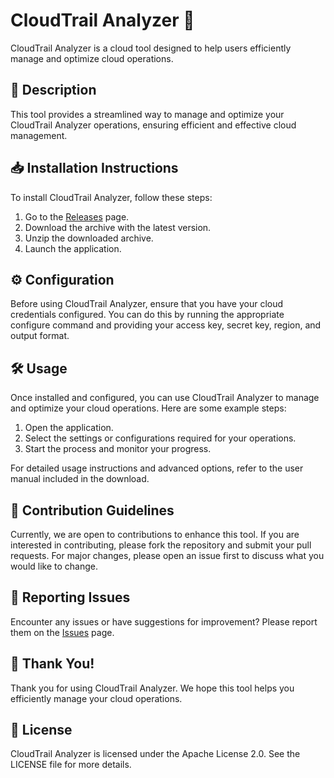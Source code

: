 
# CloudTrail Analyzer 🚀

CloudTrail Analyzer is a cloud tool designed to help users efficiently manage and optimize cloud operations.

## 📜 Description

This tool provides a streamlined way to manage and optimize your CloudTrail Analyzer operations, ensuring efficient and effective cloud management.

## 📥 Installation Instructions

To install CloudTrail Analyzer, follow these steps:

1. Go to the [Releases](../../releases) page.
2. Download the archive with the latest version.
3. Unzip the downloaded archive.
4. Launch the application.

## ⚙️ Configuration

Before using CloudTrail Analyzer, ensure that you have your cloud credentials configured. You can do this by running the appropriate configure command and providing your access key, secret key, region, and output format.

## 🛠️ Usage

Once installed and configured, you can use CloudTrail Analyzer to manage and optimize your cloud operations. Here are some example steps:

1. Open the application.
2. Select the settings or configurations required for your operations.
3. Start the process and monitor your progress.

For detailed usage instructions and advanced options, refer to the user manual included in the download.

## 🤝 Contribution Guidelines

Currently, we are open to contributions to enhance this tool. If you are interested in contributing, please fork the repository and submit your pull requests. For major changes, please open an issue first to discuss what you would like to change.

## 🐞 Reporting Issues

Encounter any issues or have suggestions for improvement? Please report them on the [Issues](../../issues) page.

## 🌟 Thank You!

Thank you for using CloudTrail Analyzer. We hope this tool helps you efficiently manage your cloud operations.

## 📄 License

CloudTrail Analyzer is licensed under the Apache License 2.0. See the LICENSE file for more details.
